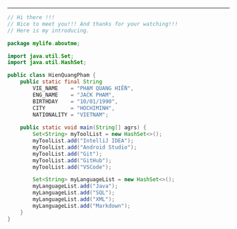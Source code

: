 ___
<!--
**hienqp/hienqp** is a ✨ _special_ ✨ repository because its `README.md` (this file) appears on your GitHub profile.

Here are some ideas to get you started:

- 🔭 I’m currently working on ...
- 🌱 I’m currently learning ...
- 👯 I’m looking to collaborate on ...
- 🤔 I’m looking for help with ...
- 💬 Ask me about ...
- 📫 How to reach me: ...
- 😄 Pronouns: ...
- ⚡ Fun fact: ...
-->
```java
// Hi there !!!
// Nice to meet you!!! And thanks for your watching!!!
// Here is my introducing.

package mylife.aboutme;

import java.util.Set;
import java.util.HashSet;

public class HienQuangPham {
    public static final String 
        VIE_NAME    = "PHẠM QUANG HIỀN",
        ENG_NAME    = "JACK PHAM",
        BIRTHDAY    = "10/01/1990",
        CITY        = "HOCHIMINH",
        NATIONALITY = "VIETNAM";
    
    public static void main(String[] agrs) {
        Set<String> myToolList = new HashSet<>();
        myToolList.add("IntelliJ IDEA");
        myToolList.add("Android Studio");
        myToolList.add("Git");
        myToolList.add("GitHub");
        myToolList.add("VSCode");

        Set<String> myLanguageList = new HashSet<>();
        myLanguageList.add("Java");
        myLanguageList.add("SQL");
        myLanguageList.add("XML");
        myLanguageList.add("Markdown");
    }
}
```
